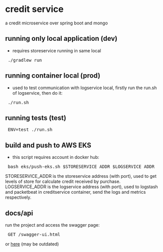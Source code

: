 # credit service

a credit microservice over spring boot and mongo

## running only local application (dev)
* requires storeservice running in same local
<pre> ./gradlew run </pre>

## running container local (prod)
* used to test communication with logservice local, firstly run the run.sh of logservice, then do it:
<pre> ./run.sh </pre>

## running tests (test)
<pre> ENV=test ./run.sh </pre>

## build and push to AWS EKS
* this script requires account in docker hub:
<pre> bash eks/push-eks.sh $STORESERVICE_ADDR $LOGSERVICE_ADDR</pre>
STORESERVICE_ADDR is the storeservice address (with port), used to get levels of store for calculate credit received by purchase.
LOGSERVICE_ADDR is the logservice address (with port), used to logstash and packetbeat in creditservice container, send the logs and metrics respectively.


## docs/api
run the project and access the swagger page:
<pre> GET /swagger-ui.html </pre>
or
[here](https://github.com/if1007/creditService/wiki/api) (may be outdated)


